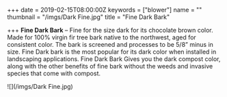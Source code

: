 +++
date = 2019-02-15T08:00:00Z
keywords = ["blower"]
name = ""
thumbnail = "/imgs/Dark Fine.jpg"
title = "Fine Dark Bark"

+++
**Fine Dark Bark** – Fine for the size dark for its chocolate brown color. Made for 100% virgin fir tree bark native to the northwest, aged for consistent color. The bark is screened and processes to be 5/8” minus in size. Fine Dark bark is the most popular for its dark color when installed in landscaping applications. Fine Dark Bark Gives you the dark compost color, along with the other benefits of fine bark without the weeds and invasive species that come with compost. 

![](/imgs/Dark Fine.jpg)
